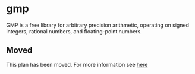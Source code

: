 # gmp

GMP is a free library for arbitrary precision arithmetic, operating on signed integers, rational numbers, and floating-point numbers.

## Moved

This plan has been moved. For more information see [here](https://github.com/habitat-sh/core-plans#additional-plans)